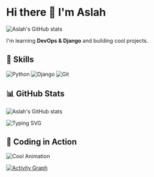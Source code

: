 # Hi there 👋 I'm Aslah
![Aslah's GitHub stats](https://github-readme-stats.vercel.app/api?username=AslahEA&show_icons=true&theme=radical)


I'm learning **DevOps & Django** and building cool projects.

## 🚀 Skills
![Python](https://img.shields.io/badge/Python-3.11-blue)
![Django](https://img.shields.io/badge/Django-4.2-green)
![Git](https://img.shields.io/badge/Git-F05032-red)

## 📊 GitHub Stats
![Aslah's GitHub stats](https://github-readme-stats.vercel.app/api?username=AslahEA&show_icons=true&theme=radical)


![Typing SVG](https://readme-typing-svg.herokuapp.com?font=Fira+Code&size=24&duration=4000&pause=1000&color=F70000&center=true&vCenter=true&width=500&lines=Hello+World!;Welcome+to+My+Profile)

## 🚀 Coding in Action
![Cool Animation](https://media.giphy.com/media/l0HlBO7eyXzSZkJri/giphy.gif)

[![Activity Graph](https://github-readme-activity-graph.vercel.app/graph?username=aslahea&theme=react-dark)](https://github.com/aslahea)


